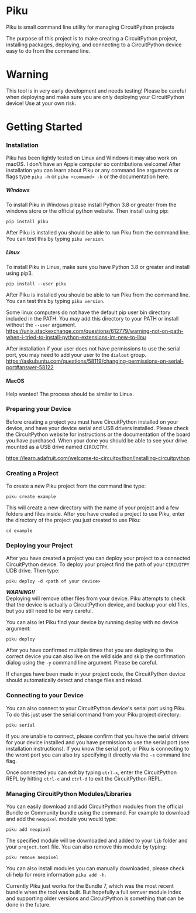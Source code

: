 # Piku
Piku is small command line utility for managing CircuitPython projects

The purpose of this project is to make creating a CircuitPython project, installing packages, deploying, and connecting to a CircuitPython device easy to do from the command line.


# Warning
This tool is in very early development and needs testing! Please be careful when deploying and make sure you are only deploying your CircuitPython device!  Use at your own risk.


# Getting Started

### Installation
Piku has been lightly tested on Linux and Windows it may also work on macOS.  I don't have an Apple computer so contributions welcome! After installation you can learn about Piku or any command line arguments or flags type `piku -h` or `piku <command> -h` or the documentation here.

##### Windows
To install Piku in Windows please install Python 3.8 or greater from the windows store or the official python website.  Then install using pip:

```
pip install piku
```

After Piku is installed you should be able to run Piku from the command line.  You can test this by typing `piku version`.

##### Linux
To install Piku in Linux, make sure you have Python 3.8 or greater and install using pip3.

```
pip install --user piku
```

After Piku is installed you should be able to run Piku from the command line.  You can test this by typing `piku version`.

Some linux computers do not have the default pip user bin directory included in the PATH.  You may add this directory to your PATH or install without the `--user` argument.
https://unix.stackexchange.com/questions/612779/warning-not-on-path-when-i-tried-to-install-python-extensions-im-new-to-linu


After installation if your user does not have permissions to use the serial port, you may need to add your user to the `dialout` group.
https://askubuntu.com/questions/58119/changing-permissions-on-serial-port#answer-58122


#### MacOS

Help wanted!  The process should be similar to Linux.


### Preparing your Device

Before creating a project you must have CircuitPython installed on your device, and have your device serial and USB drivers installed.  Please check the CircuitPython website for instructions or the documentation of the board you have purchased.  When your done you should be able to see your drive mounted as a USB drive named `CIRCUITPY`.

https://learn.adafruit.com/welcome-to-circuitpython/installing-circuitpython


### Creating a Project

To create a new Piku project from the command line type:

```
piku create example
```

This will create a new directory with the name of your project and a few folders and files inside. After you have created a project to use Piku, enter the directory of the project you just created to use Piku:

```
cd example
```


### Deploying your Project
After you have created a project you can deploy your project to a connected CircuitPython device.  To deploy your project find the path of your `CIRCUITPY` UDB drive.  Then type:

```
piku deploy -d <path of your device>
```

***WARNING!!***  
Deploying will remove other files from your device.  Piku attempts to check that the device is actually a CircuitPython device, and backup your old files, but you still need to be very careful.

You can also let Piku find your device by running deploy with no device argument:

```
piku deploy
```

After you have confirmed multiple times that you are deploying to the correct device you can also live on the wild side and skip the confirmation dialog using the `-y` command line argument.  Please be careful.

If changes have been made in your project code, the CircuitPython device should automatically detect and change files and reload.


### Connecting to your Device

You can also connect to your CircuitPython device's serial port using Piku.  To do this just user the serial command from your Piku project directory:

```
piku serial
```

If you are unable to connect, please confirm that you have the serial drivers for your device installed and you have permission to use the serial port (see installation instructions).  If you know the serial port, or Piku is connecting to the wront port you can also try specifying it directly via the `-s` command line flag.

Once connected you can exit by typing `ctrl-x`, enter the CircuitPython REPL by hitting `ctrl-c` and `ctrl-d` to exit the CircuitPython REPL.


### Managing CircuitPython Modules/Libraries

You can easily download and add CircuitPython modules from the official Bundle or Community bundle using the command.  For example to download and add the `neopixel` module you would type:

```
piku add neopixel
```

The specified module will be downloaded and added to your `lib` folder and your `project.toml` file. You can also remove this module by typing:

```
piku remove neopixel
```

You can also install modules you can manually downloaded, please check cli help for more information `piku add -h`.

Currently Piku just works for the Bundle 7, which was the most recent bundle when the tool was built.  But hopefully a full semver module index and supporting older versions and CircuitPython is something that can be done in the future.
